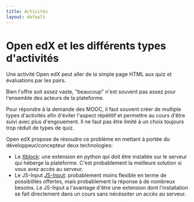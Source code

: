 ```yaml
---
title: Activités
layout: default
---
```


# Open edX et les différents types d'activités

Une activité Open edX peut aller de la simple page HTML aux quiz et évaluations par les pairs.

Bien l'offre soit assez vaste, "beaucoup" n'est souvent pas assez pour l'ensemble des acteurs de la plateforme.

Pour répondre à la demande des MOOC, il faut souvent créer de multiple types
d'activités afin d'éviter l'aspect répétitif et permettre au cours d'être suivi avec plus d'engouement. Il ne faut pas être limité à un choix toujours trop
réduit de types de quiz.

Open edX propose de résoudre ce problème en mettant à portée du
développeur/concepteur deux technologies:

- Le [Xblock](#xblocks): une extension en python qui doit
être installée sur le serveur qui héberge la plateforme. C'est probablement la
meilleure solution si vous avez accès au serveur.
- Le JS-Input [JS-Input](#js-input): probablement moins flexible en terme de possibilités offertes, mais
probablement la réponse à de nombreux besoins.  Le JS-Input a l'avantage d'être
une extension dont l'installation se fait directement dans un cours sans
nécéssiter un accès au serveur.

